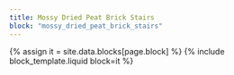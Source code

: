 ```yaml
---
title: Mossy Dried Peat Brick Stairs
block: "mossy_dried_peat_brick_stairs"
---
```


{% assign it = site.data.blocks[page.block] %}
{% include block_template.liquid block=it %}

